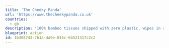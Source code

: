 ```yaml
---
title: 'The Cheeky Panda'
url: 'https://www.thecheekypanda.co.uk'
countries:
  - gb
description: '100% bamboo tissues shipped with zero plastic, wipes in recyclable plastic, and carbon balanced through the World Land Trust.'
blueprint: action
id: 1b308743-7b1a-4a9e-816c-6b521317c2c2
---
```

